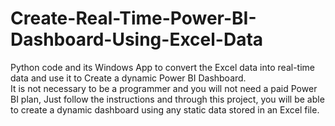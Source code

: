 # Create-Real-Time-Power-BI-Dashboard-Using-Excel-Data
Python code and its Windows App to convert the Excel data into real-time data and use it to Create a dynamic Power BI  Dashboard.<br>
It is not necessary to be a programmer and you will not need a paid Power BI plan, 
Just follow the instructions and through this project, you will be able to create a dynamic dashboard using any static data stored in an Excel file.<br>

